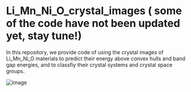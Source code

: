 # Li_Mn_Ni_O_crystal_images ( some of the code have not been updated yet, stay tune!)
In this repository, we provide code of using the crystal images of Li_Mn_Ni_O materials to predict their energy above convex hulls and band gap energies, 
and to classfiy their crystal systems and crystal space groups.

![image](https://github.com/MIIMSEKAIST/Li_Mn_Ni_O_crystal_images/assets/135204361/2a348aef-baf3-4d39-91ef-71f424bd25c1)

